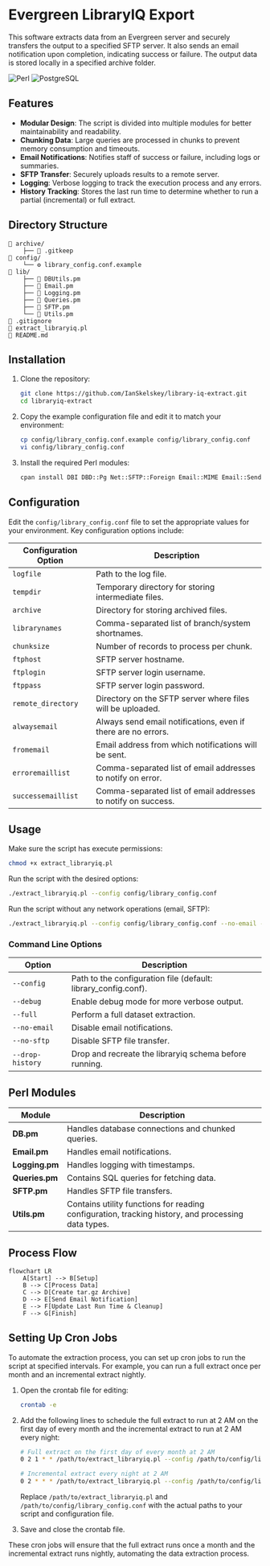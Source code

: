 # Evergreen LibraryIQ Export

This software extracts data from an Evergreen server and securely transfers the output to a specified SFTP server. It also sends an email notification upon completion, indicating success or failure. The output data is stored locally in a specified archive folder.

![Perl](https://img.shields.io/badge/Perl-39457E?style=for-the-badge&logo=perl&logoColor=white)
![PostgreSQL](https://img.shields.io/badge/PostgreSQL-336791?style=for-the-badge&logo=postgresql&logoColor=white)

## Features

- **Modular Design**: The script is divided into multiple modules for better maintainability and readability.
- **Chunking Data**: Large queries are processed in chunks to prevent memory consumption and timeouts.
- **Email Notifications**: Notifies staff of success or failure, including logs or summaries.
- **SFTP Transfer**: Securely uploads results to a remote server.
- **Logging**: Verbose logging to track the execution process and any errors.
- **History Tracking**: Stores the last run time to determine whether to run a partial (incremental) or full extract.

## Directory Structure

```
📁 archive/
    ├── 📄 .gitkeep
📁 config/
    └── ⚙️ library_config.conf.example
📁 lib/
    ├── 🐪 DBUtils.pm
    ├── 🐪 Email.pm
    ├── 🐪 Logging.pm   
    ├── 🐪 Queries.pm
    ├── 🐪 SFTP.pm
    └── 🐪 Utils.pm
📄 .gitignore
🐪 extract_libraryiq.pl
📄 README.md
```

## Installation

1. Clone the repository:
    ```bash
    git clone https://github.com/IanSkelskey/library-iq-extract.git
    cd libraryiq-extract
    ```

2. Copy the example configuration file and edit it to match your environment:
    ```bash
    cp config/library_config.conf.example config/library_config.conf
    vi config/library_config.conf
    ```

3. Install the required Perl modules:
    ```bash
    cpan install DBI DBD::Pg Net::SFTP::Foreign Email::MIME Email::Sender::Simple
    ```

## Configuration

Edit the `config/library_config.conf` file to set the appropriate values for your environment. Key configuration options include:

| Configuration Option | Description                                                   |
| -------------------- | ------------------------------------------------------------- |
| `logfile`            | Path to the log file.                                         |
| `tempdir`            | Temporary directory for storing intermediate files.           |
| `archive`            | Directory for storing archived files.                         |
| `librarynames`       | Comma-separated list of branch/system shortnames.             |
| `chunksize`          | Number of records to process per chunk.                       |
| `ftphost`            | SFTP server hostname.                                         |
| `ftplogin`           | SFTP server login username.                                   |
| `ftppass`            | SFTP server login password.                                   |
| `remote_directory`   | Directory on the SFTP server where files will be uploaded.    |
| `alwaysemail`        | Always send email notifications, even if there are no errors. |
| `fromemail`          | Email address from which notifications will be sent.          |
| `erroremaillist`     | Comma-separated list of email addresses to notify on error.   |
| `successemaillist`   | Comma-separated list of email addresses to notify on success. |

## Usage

Make sure the script has execute permissions:

```bash
chmod +x extract_libraryiq.pl
```

Run the script with the desired options:

```bash
./extract_libraryiq.pl --config config/library_config.conf
```

Run the script without any network operations (email, SFTP):

```bash
./extract_libraryiq.pl --config config/library_config.conf --no-email --no-sftp
```

### Command Line Options

| Option           | Description                                                    |
| ---------------- | -------------------------------------------------------------- |
| `--config`       | Path to the configuration file (default: library_config.conf). |
| `--debug`        | Enable debug mode for more verbose output.                     |
| `--full`         | Perform a full dataset extraction.                             |
| `--no-email`     | Disable email notifications.                                   |
| `--no-sftp`      | Disable SFTP file transfer.                                    |
| `--drop-history` | Drop and recreate the libraryiq schema before running.         |

## Perl Modules

| Module         | Description                                                                                        |
| -------------- | -------------------------------------------------------------------------------------------------- |
| **DB.pm**      | Handles database connections and chunked queries.                                                  |
| **Email.pm**   | Handles email notifications.                                                                       |
| **Logging.pm** | Handles logging with timestamps.                                                                   |
| **Queries.pm** | Contains SQL queries for fetching data.                                                            |
| **SFTP.pm**    | Handles SFTP file transfers.                                                                       |
| **Utils.pm**   | Contains utility functions for reading configuration, tracking history, and processing data types. |

## Process Flow

```mermaid
flowchart LR
    A[Start] --> B[Setup]
    B --> C[Process Data]
    C --> D[Create tar.gz Archive]
    D --> E[Send Email Notification]
    E --> F[Update Last Run Time & Cleanup]
    F --> G[Finish]
```

## Setting Up Cron Jobs

To automate the extraction process, you can set up cron jobs to run the script at specified intervals. For example, you can run a full extract once per month and an incremental extract nightly.

1. Open the crontab file for editing:
    ```bash
    crontab -e
    ```

2. Add the following lines to schedule the full extract to run at 2 AM on the first day of every month and the incremental extract to run at 2 AM every night:

    ```bash
    # Full extract on the first day of every month at 2 AM
    0 2 1 * * /path/to/extract_libraryiq.pl --config /path/to/config/library_config.conf --full

    # Incremental extract every night at 2 AM
    0 2 * * * /path/to/extract_libraryiq.pl --config /path/to/config/library_config.conf
    ```

    Replace `/path/to/extract_libraryiq.pl` and `/path/to/config/library_config.conf` with the actual paths to your script and configuration file.

3. Save and close the crontab file.

These cron jobs will ensure that the full extract runs once a month and the incremental extract runs nightly, automating the data extraction process.

